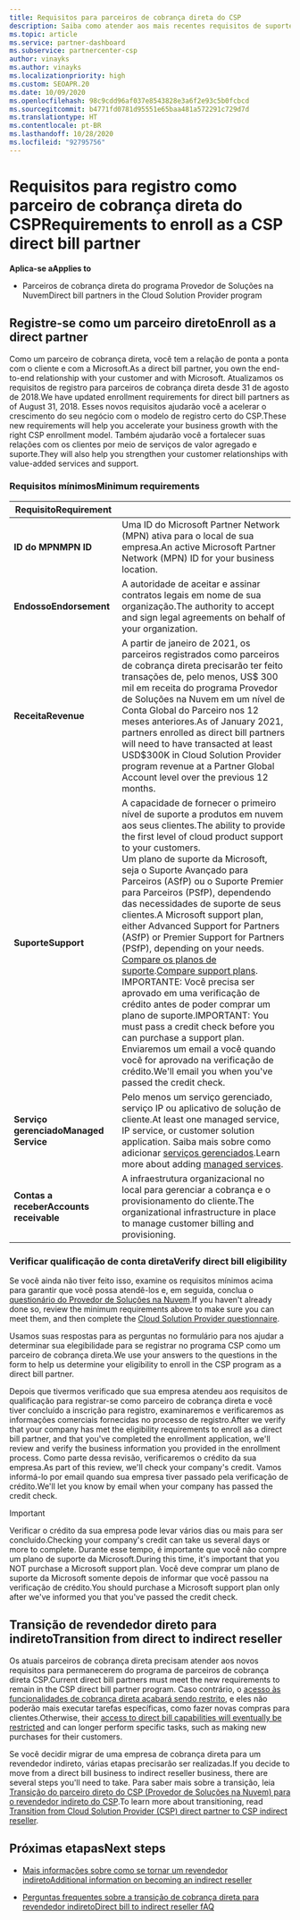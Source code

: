 ```yaml
---
title: Requisitos para parceiros de cobrança direta do CSP
description: Saiba como atender aos mais recentes requisitos de suporte e serviços para se tornar um parceiro de cobrança direto no programa CSP (Provedor de Soluções na Nuvem) da Microsoft.
ms.topic: article
ms.service: partner-dashboard
ms.subservice: partnercenter-csp
author: vinayks
ms.author: vinayks
ms.localizationpriority: high
ms.custom: SEOAPR.20
ms.date: 10/09/2020
ms.openlocfilehash: 98c9cdd96af037e8543828e3a6f2e93c5b0fcbcd
ms.sourcegitcommit: b4771fd0781d95551e65baa481a572291c729d7d
ms.translationtype: HT
ms.contentlocale: pt-BR
ms.lasthandoff: 10/28/2020
ms.locfileid: "92795756"
---
```

# <a name="requirements-to-enroll-as-a-csp-direct-bill-partner"></a><span data-ttu-id="6367c-103">Requisitos para registro como parceiro de cobrança direta do CSP</span><span class="sxs-lookup"><span data-stu-id="6367c-103">Requirements to enroll as a CSP direct bill partner</span></span>

<span data-ttu-id="6367c-104">**Aplica-se a**</span><span class="sxs-lookup"><span data-stu-id="6367c-104">**Applies to**</span></span>

- <span data-ttu-id="6367c-105">Parceiros de cobrança direta do programa Provedor de Soluções na Nuvem</span><span class="sxs-lookup"><span data-stu-id="6367c-105">Direct bill partners in the Cloud Solution Provider program</span></span>

## <a name="enroll-as-a-direct-partner"></a><span data-ttu-id="6367c-106">Registre-se como um parceiro direto</span><span class="sxs-lookup"><span data-stu-id="6367c-106">Enroll as a direct partner</span></span>

<span data-ttu-id="6367c-107">Como um parceiro de cobrança direta, você tem a relação de ponta a ponta com o cliente e com a Microsoft.</span><span class="sxs-lookup"><span data-stu-id="6367c-107">As a direct bill partner, you own the end-to-end relationship with your customer and with Microsoft.</span></span> <span data-ttu-id="6367c-108">Atualizamos os requisitos de registro para parceiros de cobrança direta desde 31 de agosto de 2018.</span><span class="sxs-lookup"><span data-stu-id="6367c-108">We have updated enrollment requirements for direct bill partners as of August 31, 2018.</span></span> <span data-ttu-id="6367c-109">Esses novos requisitos ajudarão você a acelerar o crescimento do seu negócio com o modelo de registro certo do CSP.</span><span class="sxs-lookup"><span data-stu-id="6367c-109">These new requirements will help you accelerate your business growth with the right CSP enrollment model.</span></span> <span data-ttu-id="6367c-110">Também ajudarão você a fortalecer suas relações com os clientes por meio de serviços de valor agregado e suporte.</span><span class="sxs-lookup"><span data-stu-id="6367c-110">They will also help you strengthen your customer relationships with value-added services and support.</span></span>

### <a name="minimum-requirements"></a><span data-ttu-id="6367c-111">Requisitos mínimos</span><span class="sxs-lookup"><span data-stu-id="6367c-111">Minimum requirements</span></span>

|<span data-ttu-id="6367c-112">**Requisito**</span><span class="sxs-lookup"><span data-stu-id="6367c-112">**Requirement**</span></span>|                             |
|--------------------------------|--------------------------------------------------------------|
|<span data-ttu-id="6367c-113">**ID do MPN**</span><span class="sxs-lookup"><span data-stu-id="6367c-113">**MPN ID**</span></span>   |<span data-ttu-id="6367c-114">Uma ID do Microsoft Partner Network (MPN) ativa para o local de sua empresa.</span><span class="sxs-lookup"><span data-stu-id="6367c-114">An active Microsoft Partner Network (MPN) ID for your business location.</span></span>    |
|<span data-ttu-id="6367c-115">**Endosso**</span><span class="sxs-lookup"><span data-stu-id="6367c-115">**Endorsement**</span></span>   |<span data-ttu-id="6367c-116">A autoridade de aceitar e assinar contratos legais em nome de sua organização.</span><span class="sxs-lookup"><span data-stu-id="6367c-116">The authority to accept and sign legal agreements on behalf of your organization.</span></span>|
|<span data-ttu-id="6367c-117">**Receita**</span><span class="sxs-lookup"><span data-stu-id="6367c-117">**Revenue**</span></span>|<span data-ttu-id="6367c-118">A partir de janeiro de 2021, os parceiros registrados como parceiros de cobrança direta precisarão ter feito transações de, pelo menos, US$ 300 mil em receita do programa Provedor de Soluções na Nuvem em um nível de Conta Global do Parceiro nos 12 meses anteriores.</span><span class="sxs-lookup"><span data-stu-id="6367c-118">As of January 2021, partners enrolled as direct bill partners will need to have transacted at least USD$300K in Cloud Solution Provider program revenue at a Partner Global Account level over the previous 12 months.</span></span>| 
|<span data-ttu-id="6367c-119">**Suporte**</span><span class="sxs-lookup"><span data-stu-id="6367c-119">**Support**</span></span>   |<span data-ttu-id="6367c-120">A capacidade de fornecer o primeiro nível de suporte a produtos em nuvem aos seus clientes.</span><span class="sxs-lookup"><span data-stu-id="6367c-120">The ability to provide the first level of cloud product support to your customers.</span></span> <br/><span data-ttu-id="6367c-121">Um plano de suporte da Microsoft, seja o Suporte Avançado para Parceiros (ASfP) ou o Suporte Premier para Parceiros (PSfP), dependendo das necessidades de suporte de seus clientes.</span><span class="sxs-lookup"><span data-stu-id="6367c-121">A Microsoft support plan, either Advanced Support for Partners (ASfP) or Premier Support for Partners (PSfP), depending on your needs.</span></span> <span data-ttu-id="6367c-122">[Compare os planos de suporte](https://partner.microsoft.com/support/partnersupport).</span><span class="sxs-lookup"><span data-stu-id="6367c-122">[Compare support plans](https://partner.microsoft.com/support/partnersupport).</span></span><br/> <span data-ttu-id="6367c-123">IMPORTANTE: Você precisa ser aprovado em uma verificação de crédito antes de poder comprar um plano de suporte.</span><span class="sxs-lookup"><span data-stu-id="6367c-123">IMPORTANT: You must pass a credit check before you can purchase a support plan.</span></span> <span data-ttu-id="6367c-124">Enviaremos um email a você quando você for aprovado na verificação de crédito.</span><span class="sxs-lookup"><span data-stu-id="6367c-124">We'll email you when you've passed the credit check.</span></span> |
|<span data-ttu-id="6367c-125">**Serviço gerenciado**</span><span class="sxs-lookup"><span data-stu-id="6367c-125">**Managed Service**</span></span>   |<span data-ttu-id="6367c-126">Pelo menos um serviço gerenciado, serviço IP ou aplicativo de solução de cliente.</span><span class="sxs-lookup"><span data-stu-id="6367c-126">At least one managed service, IP service, or customer solution application.</span></span> <span data-ttu-id="6367c-127">Saiba mais sobre como adicionar [serviços gerenciados](https://partner.microsoft.com/business-opportunities/managed-services-provider).</span><span class="sxs-lookup"><span data-stu-id="6367c-127">Learn more about adding [managed services](https://partner.microsoft.com/business-opportunities/managed-services-provider).</span></span>|
|<span data-ttu-id="6367c-128">**Contas a receber**</span><span class="sxs-lookup"><span data-stu-id="6367c-128">**Accounts receivable**</span></span> |<span data-ttu-id="6367c-129">A infraestrutura organizacional no local para gerenciar a cobrança e o provisionamento do cliente.</span><span class="sxs-lookup"><span data-stu-id="6367c-129">The organizational infrastructure in place to manage customer billing and provisioning.</span></span>|

### <a name="verify-direct-bill-eligibility"></a><span data-ttu-id="6367c-130">Verificar qualificação de conta direta</span><span class="sxs-lookup"><span data-stu-id="6367c-130">Verify direct bill eligibility</span></span>

<span data-ttu-id="6367c-131">Se você ainda não tiver feito isso, examine os requisitos mínimos acima para garantir que você possa atendê-los e, em seguida, conclua o [questionário do Provedor de Soluções na Nuvem](https://partner.microsoft.com/cloud-solution-provider/assessment).</span><span class="sxs-lookup"><span data-stu-id="6367c-131">If you haven't already done so, review the minimum requirements above to make sure you can meet them, and then complete the [Cloud Solution Provider questionnaire](https://partner.microsoft.com/cloud-solution-provider/assessment).</span></span>

<span data-ttu-id="6367c-132">Usamos suas respostas para as perguntas no formulário para nos ajudar a determinar sua elegibilidade para se registrar no programa CSP como um parceiro de cobrança direta.</span><span class="sxs-lookup"><span data-stu-id="6367c-132">We use your answers to the questions in the form to help us determine your eligibility to enroll in the CSP program as a direct bill partner.</span></span>

<span data-ttu-id="6367c-133">Depois que tivermos verificado que sua empresa atendeu aos requisitos de qualificação para registrar-se como parceiro de cobrança direta e você tiver concluído a inscrição para registro, examinaremos e verificaremos as informações comerciais fornecidas no processo de registro.</span><span class="sxs-lookup"><span data-stu-id="6367c-133">After we verify that your company has met the eligibility requirements to enroll as a direct bill partner, and that you've completed the enrollment application, we'll review and verify the business information you provided in the enrollment process.</span></span> <span data-ttu-id="6367c-134">Como parte dessa revisão, verificaremos o crédito da sua empresa.</span><span class="sxs-lookup"><span data-stu-id="6367c-134">As part of this review, we'll check your company's credit.</span></span> <span data-ttu-id="6367c-135">Vamos informá-lo por email quando sua empresa tiver passado pela verificação de crédito.</span><span class="sxs-lookup"><span data-stu-id="6367c-135">We'll let you know by email when your company has passed the credit check.</span></span>

>[!IMPORTANT]
><span data-ttu-id="6367c-136">Verificar o crédito da sua empresa pode levar vários dias ou mais para ser concluído.</span><span class="sxs-lookup"><span data-stu-id="6367c-136">Checking your company's credit can take us several days or more to complete.</span></span> <span data-ttu-id="6367c-137">Durante esse tempo, é importante que você não compre um plano de suporte da Microsoft.</span><span class="sxs-lookup"><span data-stu-id="6367c-137">During this time, it's important that you NOT purchase a Microsoft support plan.</span></span> <span data-ttu-id="6367c-138">Você deve comprar um plano de suporte da Microsoft somente depois de informar que você passou na verificação de crédito.</span><span class="sxs-lookup"><span data-stu-id="6367c-138">You should purchase a Microsoft support plan only after we've informed you that you've passed the credit check.</span></span>

## <a name="transition-from-direct-to-indirect-reseller"></a><span data-ttu-id="6367c-139">Transição de revendedor direto para indireto</span><span class="sxs-lookup"><span data-stu-id="6367c-139">Transition from direct to indirect reseller</span></span>

<span data-ttu-id="6367c-140">Os atuais parceiros de cobrança direta precisam atender aos novos requisitos para permanecerem do programa de parceiros de cobrança direta CSP.</span><span class="sxs-lookup"><span data-stu-id="6367c-140">Current direct bill partners must meet the new requirements to remain in the CSP direct bill partner program.</span></span> <span data-ttu-id="6367c-141">Caso contrário, o [acesso às funcionalidades de cobrança direta acabará sendo restrito](restricted-direct-bill-capabilities.md), e eles não poderão mais executar tarefas específicas, como fazer novas compras para clientes.</span><span class="sxs-lookup"><span data-stu-id="6367c-141">Otherwise, their [access to direct bill capabilities will eventually be restricted](restricted-direct-bill-capabilities.md) and can longer perform specific tasks, such as making new purchases for their customers.</span></span>

<span data-ttu-id="6367c-142">Se você decidir migrar de uma empresa de cobrança direta para um revendedor indireto, várias etapas precisarão ser realizadas.</span><span class="sxs-lookup"><span data-stu-id="6367c-142">If you decide to move from a direct bill business to indirect reseller business, there are several steps you'll need to take.</span></span> <span data-ttu-id="6367c-143">Para saber mais sobre a transição, leia [Transição do parceiro direto do CSP (Provedor de Soluções na Nuvem) para o revendedor indireto do CSP](transition-direct-to-indirect.md).</span><span class="sxs-lookup"><span data-stu-id="6367c-143">To learn more about transitioning, read [Transition from Cloud Solution Provider (CSP) direct partner to CSP indirect reseller](transition-direct-to-indirect.md).</span></span>

## <a name="next-steps"></a><span data-ttu-id="6367c-144">Próximas etapas</span><span class="sxs-lookup"><span data-stu-id="6367c-144">Next steps</span></span>

- [<span data-ttu-id="6367c-145">Mais informações sobre como se tornar um revendedor indireto</span><span class="sxs-lookup"><span data-stu-id="6367c-145">Additional information on becoming an indirect reseller</span></span>](https://assetsprod.microsoft.com/csp-directbill-to-indirect-transition.pdf)

- [<span data-ttu-id="6367c-146">Perguntas frequentes sobre a transição de cobrança direta para revendedor indireto</span><span class="sxs-lookup"><span data-stu-id="6367c-146">Direct bill to indirect reseller fAQ</span></span>](https://assetsprod.microsoft.com/mpn/direct-bill-partner-faq.pdf)
